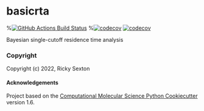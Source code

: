 basicrta
==============================
[//]: # (Badges)
%[![GitHub Actions Build Status](https://github.com/becksteinlab/basicrta/workflows/CI/badge.svg)](https://github.com/becksteinlab/basicrta/actions?query=workflow%3ACI)
%[![codecov](https://app.codecov.io/gh/becksteinlab/basicrta/branch/master/graph/badge.svg)](https://codecov.io/gh/becksteinlab/basicrta/branch/master)
[![codecov](https://codecov.io/gh/Becksteinlab/basicrta/graph/badge.svg?token=WoGPuQEqNI)](https://codecov.io/gh/Becksteinlab/basicrta)

Bayesian single-cutoff residence time analysis

### Copyright

Copyright (c) 2022, Ricky Sexton


#### Acknowledgements
 
Project based on the 
[Computational Molecular Science Python Cookiecutter](https://github.com/molssi/cookiecutter-cms) version 1.6.
